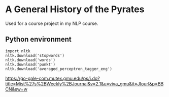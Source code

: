 # A General History of the Pyrates

Used for a course project in my NLP course.

## Python environment

```
import nltk
nltk.download('stopwords')
nltk.download('words')
nltk.download('punkt')
nltk.download('averaged_perceptron_tagger_eng')
```

https://go-gale-com.mutex.gmu.edu/ps/i.do?title=Mist%27s%2BWeekly%2BJournal&v=2.1&u=viva_gmu&it=JIourl&p=BBCN&sw=w